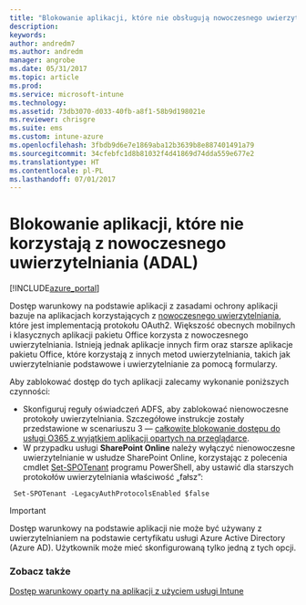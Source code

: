 ```yaml
---
title: "Blokowanie aplikacji, które nie obsługują nowoczesnego uwierzytelniania, przy użyciu usługi Intune"
description: 
keywords: 
author: andredm7
ms.author: andredm
manager: angrobe
ms.date: 05/31/2017
ms.topic: article
ms.prod: 
ms.service: microsoft-intune
ms.technology: 
ms.assetid: 73db3070-d033-40fb-a8f1-58b9d198021e
ms.reviewer: chrisgre
ms.suite: ems
ms.custom: intune-azure
ms.openlocfilehash: 3fbdb9d6e7e1869aba12b3639b8e887401491a79
ms.sourcegitcommit: 34cfebfc1d8b81032f4d41869d74dda559e677e2
ms.translationtype: HT
ms.contentlocale: pl-PL
ms.lasthandoff: 07/01/2017
---
```

# <a name="block-apps-that-do-not-use-modern-authentication-adal"></a>Blokowanie aplikacji, które nie korzystają z nowoczesnego uwierzytelniania (ADAL)

[!INCLUDE[azure_portal](./includes/azure_portal.md)]

Dostęp warunkowy na podstawie aplikacji z zasadami ochrony aplikacji bazuje na aplikacjach korzystających z [nowoczesnego uwierzytelniania](https://support.office.com/article/Using-Office-365-modern-authentication-with-Office-clients-776c0036-66fd-41cb-8928-5495c0f9168a), które jest implementacją protokołu OAuth2. Większość obecnych mobilnych i klasycznych aplikacji pakietu Office korzysta z nowoczesnego uwierzytelniania. Istnieją jednak aplikacje innych firm oraz starsze aplikacje pakietu Office, które korzystają z innych metod uwierzytelniania, takich jak uwierzytelnianie podstawowe i uwierzytelnianie za pomocą formularzy.

Aby zablokować dostęp do tych aplikacji zalecamy wykonanie poniższych czynności:

* Skonfiguruj reguły oświadczeń ADFS, aby zablokować nienowoczesne protokoły uwierzytelniania. Szczegółowe instrukcje zostały przedstawione w scenariuszu 3 — [całkowite blokowanie dostępu do usługi O365 z wyjątkiem aplikacji opartych na przeglądarce](https://technet.microsoft.com/library/dn592182.aspx).
* W przypadku usługi **SharePoint Online** należy wyłączyć nienowoczesne uwierzytelnianie w usłudze SharePoint Online, korzystając z polecenia cmdlet [Set-SPOTenant](https://technet.microsoft.com/library/fp161390.aspx) programu PowerShell, aby ustawić dla starszych protokołów uwierzytelniania właściwość „fałsz”:

```
 Set-SPOTenant -LegacyAuthProtocolsEnabled $false

```


>[!IMPORTANT]
>Dostęp warunkowy na podstawie aplikacji nie może być używany z uwierzytelnianiem na podstawie certyfikatu usługi Azure Active Directory (Azure AD). Użytkownik może mieć skonfigurowaną tylko jedną z tych opcji.

### <a name="see-also"></a>Zobacz także
[Dostęp warunkowy oparty na aplikacji z użyciem usługi Intune](app-based-conditional-access-intune.md)
